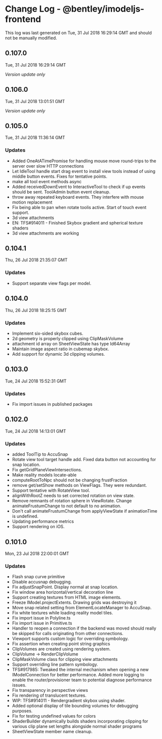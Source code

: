 # Change Log - @bentley/imodeljs-frontend

This log was last generated on Tue, 31 Jul 2018 16:29:14 GMT and should not be manually modified.

## 0.107.0
Tue, 31 Jul 2018 16:29:14 GMT

*Version update only*

## 0.106.0
Tue, 31 Jul 2018 13:01:51 GMT

*Version update only*

## 0.105.0
Tue, 31 Jul 2018 11:36:14 GMT

### Updates

- Added OneAtATimePromise for handling mouse move round-trips to the server over slow HTTP connections
- Let IdleTool handle start drag event to install view tools instead of using middle button events. Fixes for tentative points.
- make all tool event methods async
- Added receivedDownEvent to InteractiveTool to check if up events should be sent. ToolAdmin button event cleanup.
- throw away repeated keyboard events. They interfere with mouse motion replacement
- Fix being able to pan when rotate toolis active. Start of touch event support.
- 3d view attachments
- EN: TFS#914011 - Finished Skybox gradient and spherical texture shaders
- 3d view attachments are working

## 0.104.1
Thu, 26 Jul 2018 21:35:07 GMT

### Updates

- Support separate view flags per model.

## 0.104.0
Thu, 26 Jul 2018 18:25:15 GMT

### Updates

- Implement six-sided skybox cubes.
- 2d geometry is properly clipped using ClipMaskVolume
- attachment id array on SheetViewState has type Id64Array
- Maintain image aspect ratio in cubemap skybox.
- Add support for dynamic 3d clipping volumes.

## 0.103.0
Tue, 24 Jul 2018 15:52:31 GMT

### Updates

- Fix import issues in published packages

## 0.102.0
Tue, 24 Jul 2018 14:13:01 GMT

### Updates

- added ToolTip to AccuSnap
- Rotate view tool target handle add. Fixed data button not accounting for snap location.
- Fix getGridPlaneViewIntersections.
- Make reality models locate-able
- computeRootToNpc should not be changing frustFraction
- remove get/setShow methods on ViewFlags. They were redundant.
- Support tentative with RotateView tool.
- alignWithRootZ needs to set corrected rotation on view state.
- Remove remnants of rotation sphere in ViewRotate. Change animateFrustumChange to not default to no animation.
- Don't call animateFrustumChange from applyViewState if animationTime is undefined.
- Updating performance metrics
- Support rendering on iOS.

## 0.101.0
Mon, 23 Jul 2018 22:00:01 GMT

### Updates

- Flash snap curve primitive
- Disable accusnap debugging.
- Fix adjustSnapPoint. Display normal at snap location.
- Fix window area horizontal/vertical decoration line
- Support creating textures from HTML image elements.
- Freeze IModel.projectExtents. Drawing grids was destroying it
- Move snap related setting from ElementLocateManager to AccuSnap.
- Fix white textures while loading reality model tiles.
- Fix import issue in Polyline.ts
- Fix import issue in Primitive.ts
- Handler to reopen a connection if the backend was moved should really be skipped for calls originating from other connections. 
- Viewport supports custom logic for overriding symbology.
- Fix assertion when creating point string graphics
- ClipVolumes are created using rendering system.
- ClipVolume -> RenderClipVolume
- ClipMaskVolume class for clipping view attachments
- Support overriding line pattern symbology.
- TFS#917985: Tweaked the internal mechanism when opening a new IModelConnection for better performance. Added more logging to enable the router/provisioner team to potential diagnose performance issues. 
- Fix transparency in perspective views
- Fix rendering of translucent textures.
- WIP: TFS#914011 - Rendergradient skybox using shader.
- Added optional display of tile bounding volumes for debugging purposes.
- Fix for testing undefined values for colors
- ShaderBuilder dynamically builds shaders incorporating clipping for various clip plane set lengths alongside normal shader programs
- SheetViewState member name cleanup.

